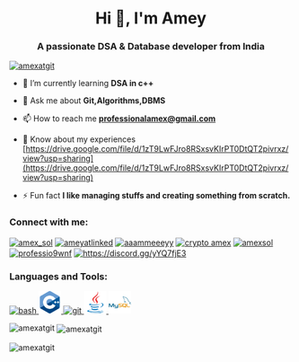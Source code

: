 <h1 align="center">Hi 👋, I'm Amey</h1>
<h3 align="center">A passionate DSA & Database developer from India</h3>



<p align="left"> <a href="https://github.com/ryo-ma/github-profile-trophy"><img src="https://github-profile-trophy.vercel.app/?username=amexatgit" alt="amexatgit" /></a> </p>

- 🌱 I’m currently learning **DSA in c++**

- 💬 Ask me about **Git,Algorithms,DBMS**

- 📫 How to reach me **professionalamex@gmail.com**

- 📄 Know about my experiences [https://drive.google.com/file/d/1zT9LwFJro8RSxsvKIrPT0DtQT2pivrxz/view?usp=sharing](https://drive.google.com/file/d/1zT9LwFJro8RSxsvKIrPT0DtQT2pivrxz/view?usp=sharing)

- ⚡ Fun fact **I like managing stuffs and creating something from scratch.**

<h3 align="left">Connect with me:</h3>
<p align="left">
<a href="https://twitter.com/amex_sol" target="blank"><img align="center" src="https://raw.githubusercontent.com/rahuldkjain/github-profile-readme-generator/master/src/images/icons/Social/twitter.svg" alt="amex_sol" height="30" width="40" /></a>
<a href="https://linkedin.com/in/ameyatlinked" target="blank"><img align="center" src="https://raw.githubusercontent.com/rahuldkjain/github-profile-readme-generator/master/src/images/icons/Social/linked-in-alt.svg" alt="ameyatlinked" height="30" width="40" /></a>
<a href="https://instagram.com/aaammeeeyy" target="blank"><img align="center" src="https://raw.githubusercontent.com/rahuldkjain/github-profile-readme-generator/master/src/images/icons/Social/instagram.svg" alt="aaammeeeyy" height="30" width="40" /></a>
<a href="https://www.youtube.com/c/crypto amex" target="blank"><img align="center" src="https://raw.githubusercontent.com/rahuldkjain/github-profile-readme-generator/master/src/images/icons/Social/youtube.svg" alt="crypto amex" height="30" width="40" /></a>
<a href="https://www.leetcode.com/amexsol" target="blank"><img align="center" src="https://raw.githubusercontent.com/rahuldkjain/github-profile-readme-generator/master/src/images/icons/Social/leet-code.svg" alt="amexsol" height="30" width="40" /></a>
<a href="https://auth.geeksforgeeks.org/user/professio9wnf" target="blank"><img align="center" src="https://raw.githubusercontent.com/rahuldkjain/github-profile-readme-generator/master/src/images/icons/Social/geeks-for-geeks.svg" alt="professio9wnf" height="30" width="40" /></a>
<a href="https://discord.gg/https://discord.gg/yYQ7fjE3" target="blank"><img align="center" src="https://raw.githubusercontent.com/rahuldkjain/github-profile-readme-generator/master/src/images/icons/Social/discord.svg" alt="https://discord.gg/yYQ7fjE3" height="30" width="40" /></a>
</p>

<h3 align="left">Languages and Tools:</h3>
<p align="left"> <a href="https://www.gnu.org/software/bash/" target="_blank" rel="noreferrer"> <img src="https://www.vectorlogo.zone/logos/gnu_bash/gnu_bash-icon.svg" alt="bash" width="40" height="40"/> </a> <a href="https://www.w3schools.com/cpp/" target="_blank" rel="noreferrer"> <img src="https://raw.githubusercontent.com/devicons/devicon/master/icons/cplusplus/cplusplus-original.svg" alt="cplusplus" width="40" height="40"/> </a> <a href="https://git-scm.com/" target="_blank" rel="noreferrer"> <img src="https://www.vectorlogo.zone/logos/git-scm/git-scm-icon.svg" alt="git" width="40" height="40"/> </a> <a href="https://www.java.com" target="_blank" rel="noreferrer"> <img src="https://raw.githubusercontent.com/devicons/devicon/master/icons/java/java-original.svg" alt="java" width="40" height="40"/> </a> <a href="https://www.mysql.com/" target="_blank" rel="noreferrer"> <img src="https://raw.githubusercontent.com/devicons/devicon/master/icons/mysql/mysql-original-wordmark.svg" alt="mysql" width="40" height="40"/> </a> </p>

<p><img align="left" src="https://github-readme-stats.vercel.app/api/top-langs?username=amexatgit&show_icons=true&locale=en&layout=compact" alt="amexatgit" /></p>

<p>&nbsp;<img align="center" src="https://github-readme-stats.vercel.app/api?username=amexatgit&show_icons=true&locale=en" alt="amexatgit" /></p>

<p><img align="center" src="https://github-readme-streak-stats.herokuapp.com/?user=amexatgit&" alt="amexatgit" /></p>

<!--
**Amexatgit/Amexatgit** is a ✨ _special_ ✨ repository because its `README.md` (this file) appears on your GitHub profile.

Here are some ideas to get you started:

- 🔭 I’m currently working on ...
- 🌱 I’m currently learning ...
- 👯 I’m looking to collaborate on ...
- 🤔 I’m looking for help with ...
- 💬 Ask me about ...
- 📫 How to reach me: ...
- 😄 Pronouns: ...
- ⚡ Fun fact: ...
-->
